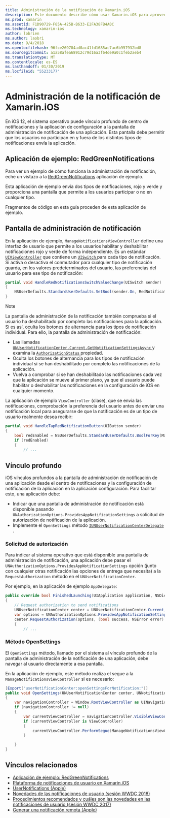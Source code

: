 ```yaml
---
title: Administración de la notificación de Xamarin.iOS
description: Este documento describe cómo usar Xamarin.iOS para aprovechar las nuevas características de administración de notificación introducida en iOS 12.
ms.prod: xamarin
ms.assetid: F1D90729-F85A-425B-B633-E2FA38FB4A0C
ms.technology: xamarin-ios
author: lobrien
ms.author: laobri
ms.date: 9/4/2018
ms.openlocfilehash: 96fce269784ad0ac41fd1685ac7ac6b957932bd8
ms.sourcegitcommit: a1a58afea68912c79d16a3f64de9a0c1feb2aeb4
ms.translationtype: MT
ms.contentlocale: es-ES
ms.lasthandoff: 01/30/2019
ms.locfileid: "55233177"
---
```

# <a name="notification-management-in-xamarinios"></a>Administración de la notificación de Xamarin.iOS

En iOS 12, el sistema operativo puede vínculo profundo de centro de notificaciones y la aplicación de configuración a la pantalla de administración de notificación de una aplicación. Esta pantalla debe permitir que los usuarios no participan en y fuera de los distintos tipos de notificaciones envía la aplicación.

## <a name="sample-app-redgreennotifications"></a>Aplicación de ejemplo: RedGreenNotifications

Para ver un ejemplo de cómo funciona la administración de notificación, eche un vistazo a la [RedGreenNotifications](https://developer.xamarin.com/samples/monotouch/iOS12/RedGreenNotifications) aplicación de ejemplo.

Esta aplicación de ejemplo envía dos tipos de notificaciones, rojo y verde y proporciona una pantalla que permite a los usuarios participar o no en cualquier tipo.

Fragmentos de código en esta guía proceden de esta aplicación de ejemplo.

## <a name="notification-management-screen"></a>Pantalla de administración de notificación

En la aplicación de ejemplo, `ManageNotificationsViewController` define una interfaz de usuario que permite a los usuarios habilitar y deshabilitar notificaciones rojo y verde de forma independiente. Es un estándar [`UIViewController`](xref:UIKit.UIViewController)
que contiene un [ `UISwitch` ](xref:UIKit.UISwitch) para cada tipo de notificación. Si activa o desactiva el conmutador para cualquier tipo de notificación guarda, en los valores predeterminados del usuario, las preferencias del usuario para ese tipo de notificación:

```csharp
partial void HandleRedNotificationsSwitchValueChange(UISwitch sender)
{
    NSUserDefaults.StandardUserDefaults.SetBool(sender.On, RedNotificationsEnabledKey);
}
```

> [!NOTE]
> La pantalla de administración de la notificación también comprueba si el usuario ha deshabilitado por completo las notificaciones para la aplicación. Si es así, oculta los botones de alternancia para los tipos de notificación individual. Para ello, la pantalla de administración de notificación:
>
> - Las llamadas [ `UNUserNotificationCenter.Current.GetNotificationSettingsAsync` ](xref:UserNotifications.UNUserNotificationCenter.GetNotificationSettingsAsync) y examina la [ `AuthorizationStatus` ](xref:UserNotifications.UNNotificationSettings.AuthorizationStatus) propiedad.
> - Oculta los botones de alternancia para los tipos de notificación individual si se han deshabilitado por completo las notificaciones de la aplicación.
> - Vuelva a comprobar si se han deshabilitado las notificaciones cada vez que la aplicación se mueve al primer plano, ya que el usuario puede habilitar o deshabilitar las notificaciones en la configuración de iOS en cualquier momento.

La aplicación de ejemplo `ViewController` (clase), que se envía las notificaciones, comprobación la preferencia del usuario antes de enviar una notificación local para asegurarse de que la notificación es de un tipo de usuario realmente desea recibir:

```csharp
partial void HandleTapRedNotificationButton(UIButton sender)
{
    bool redEnabled = NSUserDefaults.StandardUserDefaults.BoolForKey(ManageNotificationsViewController.RedNotificationsEnabledKey);
    if (redEnabled)
    {
        // ...
```

## <a name="deep-link"></a>Vínculo profundo

iOS vínculos profundos a la pantalla de administración de notificación de una aplicación desde el centro de notificaciones y la configuración de notificación de la aplicación en la aplicación configuración. Para facilitar esto, una aplicación debe:

- Indicar que una pantalla de administración de notificación está disponible pasando `UNAuthorizationOptions.ProvidesAppNotificationSettings` a solicitud de autorización de notificación de la aplicación.
- Implemente el `OpenSettings` método [ `IUNUserNotificationCenterDelegate` ](xref:UserNotifications.IUNUserNotificationCenterDelegate).

### <a name="authorization-request"></a>Solicitud de autorización

Para indicar al sistema operativo que está disponible una pantalla de administración de notificación, una aplicación debe pasar el `UNAuthorizationOptions.ProvidesAppNotificationSettings` opción (junto con cualquier otras notificación las opciones de entrega que necesita) a la `RequestAuthorization` método en el `UNUserNotificationCenter`.

Por ejemplo, en la aplicación de ejemplo `AppDelegate`:

```csharp
public override bool FinishedLaunching(UIApplication application, NSDictionary launchOptions)
{
    // Request authorization to send notifications
    UNUserNotificationCenter center = UNUserNotificationCenter.Current;
    var options = UNAuthorizationOptions.ProvidesAppNotificationSettings | UNAuthorizationOptions.Alert | UNAuthorizationOptions.Sound | UNAuthorizationOptions.Provisional;
    center.RequestAuthorization(options, (bool success, NSError error) =>
    {
        // ...
```

### <a name="opensettings-method"></a>Método OpenSettings

El `OpenSettings` método, llamado por el sistema al vínculo profundo de la pantalla de administración de la notificación de una aplicación, debe navegar al usuario directamente a esa pantalla.

En la aplicación de ejemplo, este método realiza el segue a la `ManageNotificationsViewController` si es necesario:

```csharp
[Export("userNotificationCenter:openSettingsForNotification:")]
public void OpenSettings(UNUserNotificationCenter center, UNNotification notification)
{
    var navigationController = Window.RootViewController as UINavigationController;
    if (navigationController != null)
    {
        var currentViewController = navigationController.VisibleViewController;
        if (currentViewController is ViewController)
        {
            currentViewController.PerformSegue(ManageNotificationsViewController.ShowManageNotificationsSegue, this);
        }

    }
}
```

## <a name="related-links"></a>Vínculos relacionados

- [Aplicación de ejemplo: RedGreenNotifications](https://developer.xamarin.com/samples/monotouch/iOS12/RedGreenNotifications)
- [Plataforma de notificaciones de usuario en Xamarin.iOS](~/ios/platform/user-notifications/index.md)
- [UserNotifications (Apple)](https://developer.apple.com/documentation/usernotifications?language=objc)
- [Novedades de las notificaciones de usuario (sesión WWDC 2018)](https://developer.apple.com/videos/play/wwdc2018/710/)
- [Procedimientos recomendados y cuáles son las novedades en las notificaciones de usuario (sesión WWDC 2017)](https://developer.apple.com/videos/play/wwdc2017/708/)
- [Generar una notificación remota (Apple)](https://developer.apple.com/documentation/usernotifications/setting_up_a_remote_notification_server/generating_a_remote_notification)
